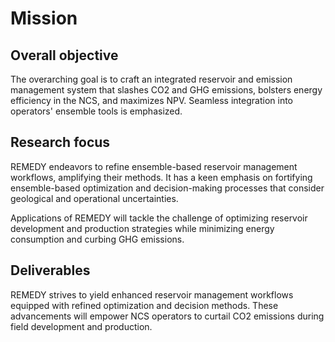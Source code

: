 # Mission

## Overall objective

The overarching goal is to craft an integrated reservoir and emission
management system that slashes CO2 and GHG emissions, bolsters energy
efficiency in the NCS, and maximizes NPV. Seamless integration into operators'
ensemble tools is emphasized.

## Research focus

REMEDY endeavors to refine ensemble-based reservoir management workflows,
amplifying their methods. It has a keen emphasis on fortifying ensemble-based
optimization and decision-making processes that consider geological and
operational uncertainties.

Applications of REMEDY will tackle the challenge of optimizing reservoir
development and production strategies while minimizing energy consumption and
curbing GHG emissions.

## Deliverables

REMEDY strives to yield enhanced reservoir management workflows equipped with
refined optimization and decision methods. These advancements will empower NCS
operators to curtail CO2 emissions during field development and production.
